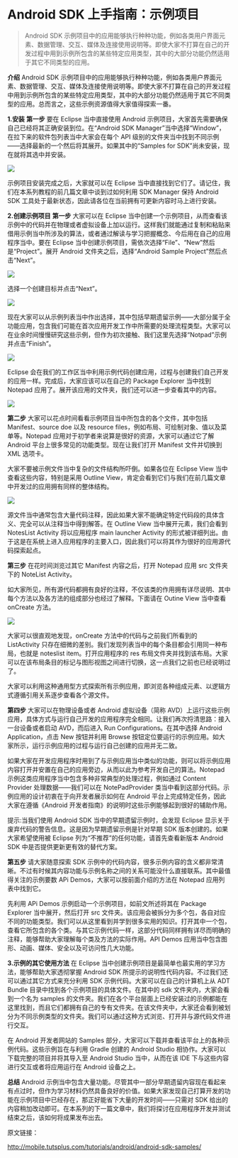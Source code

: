 # Android SDK 上手指南：示例项目

> Android SDK 示例项目中的应用能够执行种种功能，例如各类用户界面元素、数据管理、交互、媒体及连接使用说明等。即使大家不打算在自己的开发过程中用到示例所包含的某些特定应用类型，其中的大部分功能仍然适用于其它不同类型的应用。

**介绍**
Android SDK 示例项目中的应用能够执行种种功能，例如各类用户界面元素、数据管理、交互、媒体及连接使用说明等。即使大家不打算在自己的开发过程中用到示例所包含的某些特定应用类型，其中的大部分功能仍然适用于其它不同类型的应用。总而言之，这些示例资源值得大家值得探索一番。

**1.安装**
**第一步**
要在 Eclipse 当中直接使用 Android 示例项目，大家首先需要确保自己已经将其正确安装到位。在“Android SDK Manager”当中选择“Window”，在拉下来的软件包列表当中大家会在每个 API 级别的文件夹当中找到不同示例——选择最新的一个然后将其展开。如果其中的“Samples for SDK”尚未安装，现在就将其选中并安装。

![](images/29.png)

示例项目安装完成之后，大家就可以在 Eclipse 当中直接找到它们了。请记住，我们在本系列教程的前几篇文章中谈到过如何利用 SDK Manager 保持 Android SDK 工具处于最新状态，因此请各位在当前拥有可更新内容时马上进行安装。

**2.创建示例项目**
**第一步**
大家可以在 Eclipse 当中创建一个示例项目，从而查看该示例中的代码并在物理或者虚拟设备上加以运行。这样我们就能通过复制和粘贴来借用示例当中所涉及的算法，或者通过解读与学习把握概念、今后用在自己的应用程序当中。要在 Eclipse 当中创建示例项目，需依次选择“File”、“New”然后是“Project”。展开 Android 文件夹之后，选择“Android Sample Project”然后点击“Next”。

![](images/30.png)

选择一个创建目标并点击“Next”。

![](images/31.png)

现在大家可以从示例列表当中作出选择，其中包括早期遗留示例——大部分属于全功能应用，包含我们可能在首次应用开发工作中所需要的处理流程类型。大家可以在业余时间慢慢研究这些示例，但作为初次接触、我们这里先选择“Notpad”示例并点击“Finish”。

![](images/32.png)

Eclipse 会在我们的工作区当中利用示例代码创建应用，过程与创建我们自己开发的应用一样。完成后，大家应该可以在自己的 Package Explorer 当中找到 Notepad 应用了。展开该应用的文件夹，我们还可以进一步查看其中的内容。

![](images/33.png)

**第二步**
大家可以花点时间看看示例项目当中所包含的各个文件，其中包括 Manifest、source doe 以及 resource files，例如布局、可绘制对象、值以及菜单等。Notepad 应用对于初学者来说算是很好的资源，大家可以通过它了解 Android 平台上很多常见的功能类型。现在让我们打开 Manifest 文件并切换到 XML 选项卡。

大家不要被示例文件当中复杂的文件结构所吓倒。如果各位在 Eclipse View 当中查看这些内容，特别是采用 Outline View，肯定会看到它们与我们在前几篇文章中开发过的应用拥有同样的整体结构。

![](images/34.png)

源文件当中通常包含大量代码注释，因此如果大家不能确定特定代码段的具体含义、完全可以从注释当中得到解答。在 Outline View 当中展开元素，我们会看到 NotesList Activity 将以应用程序 main launcher Activity 的形式被详细列出。由于这是在系统上进入应用程序的主要入口，因此我们可以将其作为很好的应用源代码探索起点。

**第三步**
在花时间浏览过其它 Manifest 内容之后，打开 Notepad 应用 src 文件夹下的 NoteList Activity。

如大家所见，所有源代码都拥有良好的注释，不仅该类的作用拥有详尽说明、其中每个方法以及各方法的组成部分也经过了解释。下面请在 Outine View 当中查看 onCreate 方法。

![](images/35.png)

大家可以很直观地发现，onCreate 方法中的代码与之前我们所看到的 ListActivity 只存在细微的差别。我们发现列表当中的每个条目都会引用同一种布局，也就是 noteslist item。打开应用程序的 res 布局文件夹并找到该布局。大家可以在该布局条目的标记与图形视图之间进行切换，这一点我们之前也已经说明过了。

大家可以利用这种通用型方式探索所有示例应用，即浏览各种组成元素、以逻辑方式遵循引用关系逐步查看各个源文件。

**第四步**
大家可以在物理设备或者 Android 虚拟设备（简称 AVD）上运行这些示例应用，具体方式与运行自己开发的应用程序完全相同。让我们再次捋清思路：接入一台设备或者启动 AVD，而后进入 Run Configurations。在其中选择 Android Application，点击 New 按钮并利用 Browse 按钮定位要运行的示例应用。如大家所示，运行示例应用的过程与运行自己创建的应用并无二致。

如果大家在开发应用程序时用到了与示例应用当中类似的功能，则可以将示例应用内容打开并安置在自己的应用旁边，从而以此为参考开发自己的算法。Notepad 示例这类应用程序当中包含多种非常典型的处理过程，例如通过 Content Provider 处理数据——我们可以在 NotePadProvider 类当中看到这部分代码。示例应用的设计初衷在于向开发者展示如何在 Android 平台上完成特定任务，因此大家在遵循《Android 开发者指南》的说明时这些示例能够起到很好的辅助作用。

提示:当我们使用 Android SDK 当中的早期遗留示例时，会发现 Eclipse 显示关于废弃代码的警告信息。这是因为早期遗留示例是针对早期 SDK 版本创建的。如果大家希望使用被 Eclipse 列为“不推荐”的任何功能，请首先查看新版本 Android SDK 中是否提供更新更有效的替代方案。

**第五步**
请大家随意探索 SDK 示例中的代码内容，很多示例内容的含义都非常清晰。不过有时候其内容功能与示例名称之间的关系可能没什么直接联系。其中最值得关注的示例要数 APi Demos，大家可以按前面介绍的方法在 Notepad 应用列表中找到它。

先利用 APi Demos 示例启动一个示例项目，如前文所述将其在 Package Explorer 当中展开，然后打开 src 文件夹。该应用会被拆分为多个包，各自对应不同的功能类型。我们可以从这里看到并学到很多实用的知识。打开其中一个包，查看它所包含的各个类。与其它示例代码一样，这部分代码同样拥有详尽而明确的注释，能够帮助大家理解每个类及方法的实际作用。API Demos 应用当中包含图形、动画、媒体、安全以及可访问性几大功能。

**3.示例的其它使用方法**
在 Eclipse 当中创建示例项目是最简单也最实用的学习方法，能够帮助大家透彻掌握 Android SDK 所提示的说明性代码内容。不过我们还可以通过其它方式来充分利用 SDK 示例代码。大家可以在自己的计算机上从 ADT Bundle 目录中找到各个示例项目的具体文件。在其中的 sdk 文件夹内，大家会看到一个名为 samples 的文件夹。我们在各个平台层面上已经安装过的示例都能在这里找到，而且它们都拥有自己的专有文件夹。在该文件夹中，大家还会看到被划分为不同示例类型的文件夹。我们可以通过这种方式浏览、打开并与源代码文件进行交互。

在 Android 开发者网站的 Samples 部分，大家可以下载并查看该平台上的各种示例代码。这些示例旨在与利用 Gradle 创建的 Android Studio 相协作。大家可以下载完整的项目并将其导入至 Android Studio 当中，从而在该 IDE 下与这些内容进行交互或者将应用运行在 Android 设备之上。

**总结**
Android 示例当中包含大量功能。尽管其中一部分早期遗留内容现在看起来有点过时，但作为学习材料仍然具备良好的价值。如果大家发现自己打算开发的功能在示例项目中已经存在，那正好能省下大量的开发时间——只需对 SDK 给出的内容稍加改动即可。在本系列的下一篇文章中，我们将探讨在应用程序开发并测试结束之后，该如何将成果发布出去。

原文链接：

http://mobile.tutsplus.com/tutorials/android/android-sdk-samples/